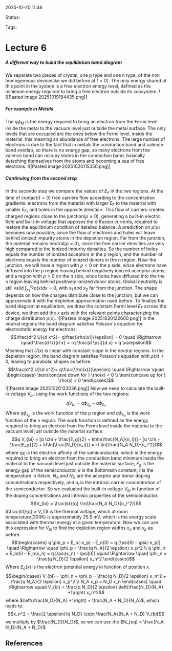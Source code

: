 
2025-10-20 11:46

Status: 

Tags:

# Lecture 6
##### A different way to build the equilibrium band diagram 
We separate two pieces of crystal, one p type and one n type, of the non homogeneous device(like we did before at $t<0$). 
The only energy shared at this point in the system is a free electron energy level, defined as the minimum energy required to bring a free electron outside its subsystem.
![[Pasted image 20251019184435.png]]
##### For example in Metals
The $q\phi_M$ is the energy required to bring an electron from the Fermi level inside the metal to the vacuum level just outside the metal surface. The only levels that are occupied are the ones below the Fermi level, inside the material, this meaning an abundance of free electrons. The large number of electrons is due to the fact that in metals the conduction band and valence band overlap, so there is no energy gap, so many electrons from the valence band can occupy states in the conduction band, basically detaching themselves from the atoms and becoming a sea of free electrons.
![[Pasted image 20251020115350.png]]
##### Continuing from the second step
In the secondo step we compare the values of $E_F$ in the two regions. At the time of contact($t=0$) free carriers flow according to the concentration gradients: electrons from the material with larger $E_F$ to the material with smaller $E_F$, and holes in the opposite direction. This flow of carriers creates charged regions close to the junction($\rho \neq 0$), generating a built-in electric field and built-in voltage that opposes the diffusion currents, required to restore the equilibrium condition of detailed balance. 
A prediction on $\rho(x)$ becomes now possible, since the flow of electrons and holes will leave behind ionized impurity atoms in the depletion region. 
Far from the junction, the material remains neutral($\rho = 0$), since the free carrier densities are very high compared to the ionized impurity densities. So the number of holes equals the number of ionized acceptors in the p region, and the number of electrons equals the number of ionized donors in the n region. Near the junction, we will have a region with $\rho < 0$ on the p side, since electrons have diffused into the p region leaving behind negatively ionized acceptor atoms, and a region with $\rho > 0$ on the n side, since holes have diffused into the the n region leaving behind positively ionized donor atoms. Global neutrality is still valid $\int_{x_1}^{x_2} \rho(x) dx = 0$, with $x_1$ and $x_2$ far from the junction.
The shape depends on how the charges distribute close to the junction, but we can approximate it with the depletion approximation used before.
To finalize the band diagram at equilibrium, we draw the constant Fermi level $E_F$ across the device, we then add the $x$ axis with the relevant points characterizing the charge distribution $\rho(x)$.
![[Pasted image 20251020122600.png]]
In the neutral regions the band diagram satisfies Poisson's equation for electrostatic energy for electrons:
$$\frac{d^2 U}{d x^2}= q\frac{\rho(x)}{\epsilon} = 0 \quad \Rightarrow \quad \frac{d U}{d x} = -q \frac{d \psi}{d x} = q \varepsilon$$
Meaning that $U(x)$ is linear with constant slope in the neutral regions.
In the depletion region, the band diagram satisfies Poisson's equation with $\rho(x) \neq 0$, leading to parabolic shapes as before.
$$\frac{d^2 U}{d x^2}= q\frac{\rho(x)}{\epsilon} \quad \Rightarrow \quad \begin{cases} \text{concave down for } \rho(x) < 0 \\ \text{concave up for } \rho(x) > 0 \end{cases}$$
![[Pasted image 20251020123036.png]]
Now we need to calculate the built-in voltage $V_{bi}$, using the work functions of the two regions:
$$q V_{bi} = q\phi_{s_p} - q\phi_{s_n}$$ Where $q\phi_{s_p}$ is the work function of the p region and $q\phi_{s_n}$ is the work function of the n region. The work function is defined as the energy required to bring an electron from the Fermi level inside the material to the vacuum level just outside the material surface.
$$q V_{bi} = [q \chi + \frac{E_g}{2} + kt\ln(\frac{N_A}{n_i})] - [q \chi + \frac{E_g}{2} + kt\ln(\frac{N_D}{n_i})] = kt \ln(\frac{N_A N_D}{n_i^2})$$ where $q \chi$ is the electron affinity of the semiconductor, which is the energy required to bring an electron from the conduction band minimum inside the material to the vacuum level just outside the material surface, $E_g$ is the energy gap of the semiconductor, $k$ is the Boltzmann constant, $t$ is the temperature in Kelvin, $N_A$ and $N_D$ are the acceptor and donor doping concentrations respectively, and $n_i$ is the intrinsic carrier concentration of the semiconductor. So we evaluated the built-in voltage $V_{bi}$ in function of the doping concentrations and intrinsic properties of the semiconductor.
$$V_{bi} = \frac{kt}{q} \ln(\frac{N_A N_D}{n_i^2})$$
$\frac{kt}{q} = V_T$ is the thermal voltage, which at room temperature(300K) is approximately 25.9 mV, which is the energy scale associated with thermal energy at a given temperature.
Now we can use this expression for $V_{bi}$ to find the depletion region widths $x_n$ and $x_p$ as before.
$$\begin{cases}
q \phi_p = E_o(-x_p) - E_o(0) = q [\psi(0) - \psi(-x_p)] \quad \Rightarrow \quad \phi_p = \frac{q N_A}{2 \epsilon} x_p^2 \\
q \phi_n = E_o(0) - E_o(x_n) = q [\psi(x_n) - \psi(0)] \quad \Rightarrow \quad \phi_n = \frac{q N_D}{2 \epsilon} x_n^2
\end{cases}$$
Where $E_o(x)$ is the electron potential energy in function of position $x$.
$$\begin{cases}
V_{bi} = \phi_n + \phi_p = \frac{q N_D}{2 \epsilon} x_n^2 + \frac{q N_A}{2 \epsilon} x_p^2 \\
N_A x_p = N_D x_n
\end{cases} \quad \Rightarrow \quad V_{bi} = \frac{q N_D}{2 \epsilon} \left(\frac{N_D}{N_A} +1\right) x_n^2$$
 where $\left(\frac{N_D}{N_A} +1\right) = \frac{N_A + N_D}{N_A}$, which leads to:
 $$x_n^2 = \frac{2 \epsilon}{q N_D} \cdot \frac{N_A}{N_A + N_D} V_{bi}$$
  we multiply by $\frac{N_D}{N_D}$, so we can use the $N_{eq} = \frac{N_A N_D}{N_A + N_D}$
## References
